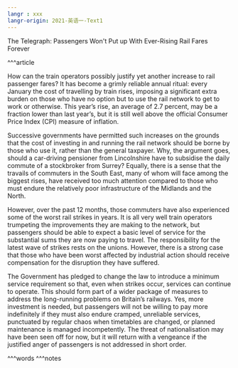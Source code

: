```yaml
---
langr : xxx
langr-origin: 2021-英语一-Text1
---
```


The Telegraph: Passengers Won't Put up With Ever-Rising Rail Fares Forever

^^^article

How can the train operators possibly justify yet another increase to rail passenger fares? It has become a grimly reliable annual ritual: every January the cost of travelling by train rises, imposing a significant extra burden on those who have no option but to use the rail network to get to work or otherwise. This year’s rise, an average of 2.7 percent, may be a fraction lower than last year’s, but it is still well above the official Consumer Price Index (CPI) measure of inflation.

Successive governments have permitted such increases on the grounds that the cost of investing in and running the rail network should be borne by those who use it, rather than the general taxpayer. Why, the argument goes, should a car-driving pensioner from Lincolnshire have to subsidise the daily commute of a stockbroker from Surrey? Equally, there is a sense that the travails of commuters in the South East, many of whom will face among the biggest rises, have received too much attention compared to those who must endure the relatively poor infrastructure of the Midlands and the North.

However, over the past 12 months, those commuters have also experienced some of the worst rail strikes in years. It is all very well train operators trumpeting the improvements they are making to the network, but passengers should be able to expect a basic level of service for the substantial sums they are now paying to travel. The responsibility for the latest wave of strikes rests on the unions. However, there is a strong case that those who have been worst affected by industrial action should receive compensation for the disruption they have suffered.

The Government has pledged to change the law to introduce a minimum service requirement so that, even when strikes occur, services can continue to operate. This should form part of a wider package of measures to address the long-running problems on Britain’s railways. Yes, more investment is needed, but passengers will not be willing to pay more indefinitely if they must also endure cramped, unreliable services, punctuated by regular chaos when timetables are changed, or planned maintenance is managed incompetently. The threat of nationalisation may have been seen off for now, but it will return with a vengeance if the justified anger of passengers is not addressed in short order.



^^^words
^^^notes